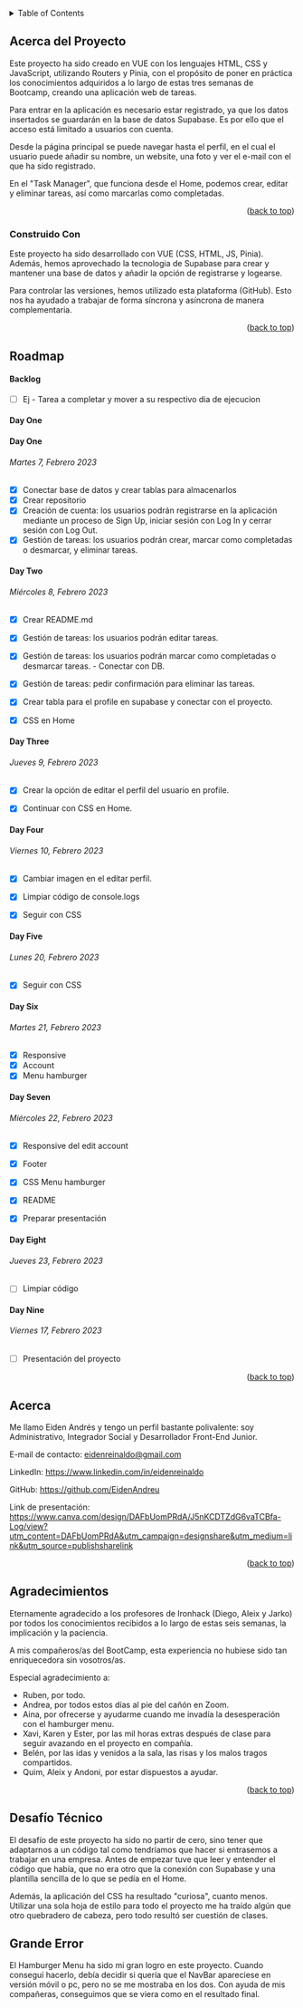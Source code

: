 <!--
GITHUB COMMANDS

git status && git add . &&
git commit -m "Texto descriptivo de los cambios recientes" &&
git push origin main

git status && git pull origin main


Un archivo README.md es un archivo de markdown que contiene información sobre un proyecto. Típicamente se encuentra en el directorio raíz de un proyecto y se utiliza para proporcionar documentación e instrucciones para otros que puedan querer usar o contribuir al proyecto.

Para los desarrolladores, un archivo README.md bien estructurado y bien documentado puede ser beneficioso de varias maneras. Puede ayudar a asegurar que otros puedan entender y usar fácilmente el proyecto, lo que puede conducir a más contribuciones y una comunidad más activa alrededor del proyecto. Además, puede hacer que sea más fácil para los desarrolladores incorporar a nuevos miembros del equipo y para que otros entiendan el propósito y la funcionalidad del proyecto.

Para otros desarrolladores, un archivo README.md bien estructurado y bien documentado puede ser un recurso valioso cuando se trata de entender o usar un proyecto. Puede proporcionar información sobre los objetivos, funcionalidad y cómo usar del proyecto, lo que puede ahorrar tiempo y esfuerzo al tratar de ponerse al día en un nuevo proyecto. Además, un buen README.md también puede proporcionar información sobre cómo contribuir al proyecto y directrices para hacerlo, lo que puede facilitar que otros se involucren y contribuyan al proyecto.

En el caso específico de comenzar en este mundo de desarrollo como desarrollador junior, lo cual todos ustedes, queridos estudiantes caen bajo ella, puede beneficiarse de la siguiente manera:

Tener un archivo README.md bien estructurado y bien documentado también puede ser beneficioso para los nuevos desarrolladores junior que están tratando de entrar en el mercado laboral. El mercado laboral para desarrolladores es altamente competitivo, y tener un portafolio de proyectos bien documentados y fácilmente comprensibles puede diferenciar a un desarrollador junior de otros. Un archivo README.md bien escrito demuestra la habilidad de un desarrollador para comunicar y documentar su trabajo de manera efectiva, lo cual es una habilidad importante en cualquier entorno profesional. Además, tener un portafolio de proyectos bien documentados también puede ayudar a los desarrolladores junior a entender y explicar mejor su propio trabajo, lo cual puede ser beneficioso en entrevistas laborales y otros entornos profesionales. En general, un archivo README.md bien estructurado y bien documentado puede ayudar a los desarrolladores junior a mostrar sus habilidades y destacar en un mercado laboral competitivo.
-->

<!-- Estructura -->
<!--
*** Estoy usando enlaces de estilo "referencia" de markdown para la legibilidad.
*** Los enlaces de referencia están encerrados en corchetes [ ] en lugar de paréntesis ( ).
*** Vea la parte inferior de este documento para la declaración de las variables de referencia
*** https://www.markdownguide.org/basic-syntax/#reference-style-links
-->

<!-- Por favor no borrar este elemeno, ayuda al elemento "back to top" -->

<a name="readme-top"></a>


<!-- TABLE OF CONTENTS -->
<details>
  <summary>Table of Contents</summary>
  <ol>
    <li>
      <a href="#acerca-del-proyecto">Acerca del Proyecto</a>
      <ul>
        <li><a href="#construido-con">Construido Con</a></li>
      </ul>
    </li>
    <li>
    <a href="#roadmap">Roadmap</a>
     <ul>
     <li><a href="#backlog">Back log</a></li>
        <li><a href="#day-one">Lunes 23, Enero 2023</a></li>
        <li><a href="#day-two">Martes 24, Enero 2023</a></li>
        <li><a href="#day-three">Miercoles 25, Enero 2023</a></li>
        <li><a href="#day-four">Jueves 26, Enero 2023</a></li>
        <li><a href="#day-five">Viernes 27, Enero 2023</a></li>
      </ul>
    </li>
    <li><a href="#acerca">Acerca</a></li>
    <li><a href="#agradecimientos">Agradecimientos</a></li>
    <li><a href="#desafío-técnico">Desafío Técnico</a></li>
    <li><a href="#grande-error">Grande Error</a></li>
  </ol>
</details>

<!-- ABOUT THE PROJECT -->

## Acerca del Proyecto

Este proyecto ha sido creado en VUE con los lenguajes HTML, CSS y JavaScript, utilizando Routers y Pinia, con el propósito de poner en práctica los conocimientos adquiridos a lo largo de estas tres semanas de Bootcamp, creando una aplicación web de tareas.

Para entrar en la aplicación es necesario estar registrado, ya que los datos insertados se guardarán en la base de datos Supabase. Es por ello que el acceso está limitado a usuarios con cuenta.

Desde la página principal se puede navegar hasta el perfil, en el cual el usuario puede añadir su nombre, un website, una foto y ver el e-mail con el que ha sido registrado.

En el "Task Manager", que funciona desde el Home, podemos crear, editar y eliminar tareas, así como marcarlas como completadas.


<p align="right">(<a href="#readme-top">back to top</a>)</p>

### Construido Con

Este proyecto ha sido desarrollado con VUE (CSS, HTML, JS, Pinia). Además, hemos aprovechado la tecnologia de Supabase para crear y mantener una base de datos y añadir la opción de registrarse y logearse.

Para controlar las versiones, hemos utilizado esta plataforma (GitHub). Esto nos ha ayudado a trabajar de forma síncrona y asíncrona de manera complementaria.


<p align="right">(<a href="#readme-top">back to top</a>)</p>

## Roadmap

#### Backlog

- [ ] Ej - Tarea a completar y mover a su respectivo dia de ejecucion

#### Day One

#### Day One

###### Martes 7, Febrero 2023

- [x] Conectar base de datos y crear tablas para almacenarlos
- [x] Crear repositorio
- [x] Creación de cuenta: los usuarios podrán registrarse en la aplicación mediante un proceso de Sign Up, iniciar sesión con Log In y cerrar sesión con Log Out.
- [x] Gestión de tareas: los usuarios podrán crear, marcar como completadas o desmarcar, y eliminar tareas.

#### Day Two

###### Miércoles 8, Febrero 2023

- [x] Crear README.md
- [x] Gestión de tareas: los usuarios podrán editar tareas.
- [x] Gestión de tareas: los usuarios podrán marcar como completadas o desmarcar tareas. - Conectar con DB.
- [x] Gestión de tareas: pedir confirmación para eliminar las tareas.
- [x] Crear tabla para el profile en supabase y conectar con el proyecto.
- [x] CSS en Home




#### Day Three

###### Jueves 9, Febrero 2023

- [x] Crear la opción de editar el perfil del usuario en profile.
- [x] Continuar con CSS en Home.


#### Day Four

###### Viernes 10, Febrero 2023
- [x] Cambiar imagen en el editar perfil.
- [x] Limpiar código de console.logs 
- [x] Seguir con CSS


#### Day Five

###### Lunes 20, Febrero 2023
- [x] Seguir con CSS


#### Day Six

###### Martes 21, Febrero 2023
- [x] Responsive
- [x] Account
- [x] Menu hamburger

#### Day Seven

###### Miércoles 22, Febrero 2023
- [x] Responsive del edit account
- [x] Footer
- [x] CSS Menu hamburger
- [x] README
- [x] Preparar presentación 


#### Day Eight

###### Jueves 23, Febrero 2023
- [ ] Limpiar código


#### Day Nine

###### Viernes 17, Febrero 2023

- [ ] Presentación del proyecto

<p align="right">(<a href="#readme-top">back to top</a>)</p>

<!-- Acerca de mi -->

## Acerca

Me llamo Eiden Andrés y tengo un perfil bastante polivalente: soy Administrativo, Integrador Social y Desarrollador Front-End Junior.

E-mail de contacto: eidenreinaldo@gmail.com

LinkedIn: https://www.linkedin.com/in/eidenreinaldo

GitHub: https://github.com/EidenAndreu

Link de presentación: https://www.canva.com/design/DAFbUomPRdA/J5nKCDTZdG6vaTCBfa-Log/view?utm_content=DAFbUomPRdA&utm_campaign=designshare&utm_medium=link&utm_source=publishsharelink


<p align="right">(<a href="#readme-top">back to top</a>)</p>

<!-- ACKNOWLEDGMENTS -->

## Agradecimientos

Eternamente agradecido a los profesores de Ironhack (Diego, Aleix y Jarko) por todos los conocimientos recibidos a lo largo de estas seis semanas, la implicación y la paciencia.

A mis compañeros/as del BootCamp, esta experiencia no hubiese sido tan enriquecedora sin vosotros/as.

Especial agradecimiento a:

- Ruben, por todo.
- Andrea, por todos estos días al pie del cañón en Zoom.
- Aina, por ofrecerse y ayudarme cuando me invadía la desesperación con el hamburger menu.
- Xavi, Karen y Ester, por las mil horas extras después de clase para seguir avazando en el proyecto en compañía.
- Belén, por las idas y venidos a la sala, las risas y los malos tragos compartidos.
- Quim, Aleix y Andoni, por estar dispuestos a ayudar.



<p align="right">(<a href="#readme-top">back to top</a>)</p>

## Desafío Técnico

El desafío de este proyecto ha sido no partir de cero, sino tener que adaptarnos a un código tal como tendríamos que hacer si entrasemos a trabajar en una empresa. Antes de empezar tuve que leer y entender el código que había, que no era otro que la conexión con Supabase y una plantilla sencilla de lo que se pedía en el Home.

Además, la aplicación del CSS ha resultado "curiosa", cuanto menos. Utilizar una sola hoja de estilo para todo el proyecto me ha traído algún que otro quebradero de cabeza, pero todo resultó ser cuestión de clases.


## Grande Error

El Hamburger Menu ha sido mi gran logro en este proyecto. Cuando conseguí hacerlo, debía decidir si quería que el NavBar apareciese en versión móvil o pc, pero no se me mostraba en los dos. Con ayuda de mis compañeras, conseguimos que se viera como en el resultado final.
